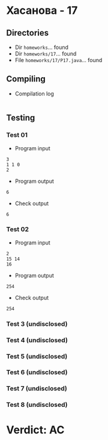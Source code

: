 # Хасанова - 17
## Directories
- Dir `homeworks`... found
- Dir `homeworks/17`... found
- File `homeworks/17/P17.java`... found
## Compiling
- Compilation log
```

```
## Testing
### Test 01
- Program input
```
3
1 1 0
2

```
- Program output
```
6

```
- Check output
```
6

```
### Test 02
- Program input
```
2
15 14
16

```
- Program output
```
254

```
- Check output
```
254

```
### Test 3 (undisclosed)
### Test 4 (undisclosed)
### Test 5 (undisclosed)
### Test 6 (undisclosed)
### Test 7 (undisclosed)
### Test 8 (undisclosed)
# Verdict: AC
